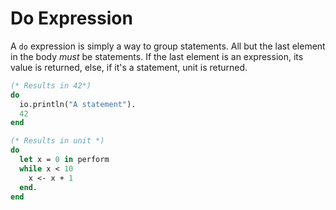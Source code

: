 # Do Expression

A `do` expression is simply a way to group statements. All but the last element
in the body _must_ be statements. If the last element is an expression, its
value is returned, else, if it's a statement, unit is returned.

```ocaml
(* Results in 42*)
do
  io.println("A statement").
  42
end

(* Results in unit *)
do
  let x = 0 in perform
  while x < 10
    x <- x + 1
  end.
end
```
